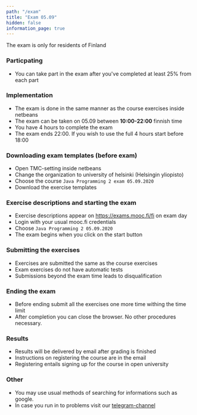 ```yaml
---
path: "/exam"
title: "Exam 05.09"
hidden: false
information_page: true
---
```


<notice>The exam is only for residents of Finland</notice>

### Particpating

* You can take part in the exam after you've completed at least 25% from each part

### Implementation

* The exam is done in the same manner as the course exercises inside netbeans
* The exam can be taken on 05.09 between **10:00-22:00** finnish time
* You have 4 hours to complete the exam
* The exam ends 22:00. If you wish to use the full 4 hours start before 18:00

### Downloading exam templates (before exam)

* Open TMC-setting inside netbeans
* Change the organization to university of helsinki (Helsingin yliopisto)
* Choose the course `Java Programming 2 exam 05.09.2020`
* Download the exercise templates

### Exercise descriptions and starting the exam

* Exercise descriptions appear on <a href="https://exams.mooc.fi/fi">https://exams.mooc.fi/fi</a> on exam day
* Login with your usual mooc.fi credentials
* Choose `Java Programming 2 05.09.2020`
* The exam begins when you click on the start button

### Submitting the exercises

* Exercises are submitted the same as the course exercises
* Exam exercises do not have automatic tests
* Submissions beyond the exam time leads to disqualification

### Ending the exam

* Before ending submit all the exercises one more time withing the time limit
* After completion you can close the browser. No other procedures necessary.

### Results

* Results will be delivered by email after grading is finished
* Instructions on registering the course are in the email
* Registering entails signing up for the course in open university

### Other

* You may use usual methods of searching for informations such as google.
* In case you run in to problems visit our [telegram-channel](https://t.me/java_programming_mooc)
